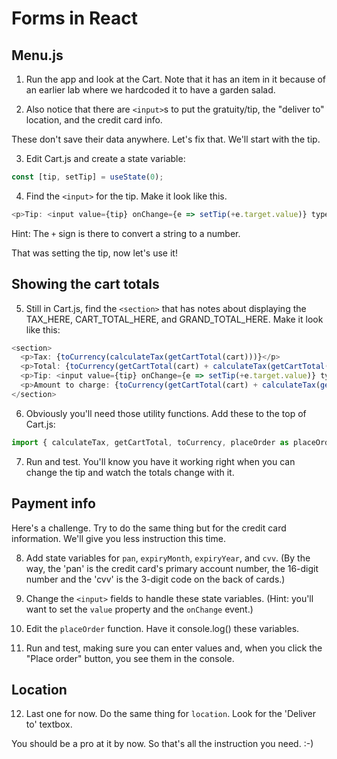 # Forms in React
<!-- Time: 15 minutes -->

## Menu.js
1. Run the app and look at the Cart. Note that it has an item in it because of an earlier lab where we hardcoded it to have a garden salad.

2. Also notice that there are `<input>`s to put the gratuity/tip, the "deliver to" location,  and the credit card info. 

These don't save their data anywhere. Let's fix that. We'll start with the tip.

3. Edit Cart.js and create a state variable:
```JavaScript
const [tip, setTip] = useState(0);
```
4. Find the `<input>` for the tip. Make it look like this.
```JavaScript
<p>Tip: <input value={tip} onChange={e => setTip(+e.target.value)} type="number" step="0.01" /></p>
```
Hint: The `+` sign is there to convert a string to a number.

That was setting the tip, now let's use it!

## Showing the cart totals
5. Still in Cart.js, find the `<section>` that has notes about displaying the TAX_HERE, CART_TOTAL_HERE, and GRAND_TOTAL_HERE. Make it look like this:
```JavaScript
<section>
  <p>Tax: {toCurrency(calculateTax(getCartTotal(cart)))}</p>
  <p>Total: {toCurrency(getCartTotal(cart) + calculateTax(getCartTotal(cart)))}</p>
  <p>Tip: <input value={tip} onChange={e => setTip(+e.target.value)} type="number" step="0.01" /></p>
  <p>Amount to charge: {toCurrency(getCartTotal(cart) + calculateTax(getCartTotal(cart)) + (tip || 0))}</p>
</section>
```
6. Obviously you'll need those utility functions. Add these to the top of Cart.js:
```JavaScript
import { calculateTax, getCartTotal, toCurrency, placeOrder as placeOrderToServer } from './utilities';
```
7.  Run and test. You'll know you have it working right when you can change the tip and watch the totals change with it.

## Payment info
Here's a challenge. Try to do the same thing but for the credit card information. We'll give you less instruction this time.

8. Add state variables for `pan`, `expiryMonth`, `expiryYear`, and `cvv`. 
(By the way, the 'pan' is the credit card's primary account number, the 16-digit number and the 'cvv' is the 3-digit code on the back of cards.)

9. Change the `<input>` fields to handle these state variables. (Hint: you'll want to set the `value` property and the `onChange` event.)

10. Edit the `placeOrder` function. Have it console.log() these variables.

11. Run and test, making sure you can enter values and, when you click the "Place order" button, you see them in the console.

## Location
12. Last one for now. Do the same thing for `location`. Look for the 'Deliver to' textbox.

You should be a pro at it by now. So that's all the instruction you need. :-)
